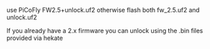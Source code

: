 use PiCoFly FW2.5+unlock.uf2 otherwise flash both fw_2.5.uf2 and unlock.uf2

If you already have a 2.x firmware you can unlock using the .bin files provided via hekate
